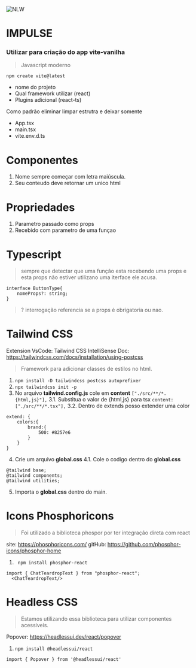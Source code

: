
![NLW](https://i.imgur.com/2y5GdI3.png)
# IMPULSE

### Utilizar para criação do app vite-vanilha
> Javascript moderno 

```npm create vite@latest```
- nome do projeto
- Qual framework utilizar (react)
- Plugins adicional (react-ts)

Como padrão eliminar limpar estrutra e deixar somente
- App.tsx
- main.tsx
- vite.env.d.ts
 

# Componentes
1. Nome sempre começar com letra maiúscula.  
2. Seu conteudo deve retornar um unico html

# Propriedades
1. Parametro passado como props
2. Recebido com parametro de uma funçao

# Typescript
> sempre que detectar que uma função esta recebendo uma props e esta props não estiver utilizano uma iterface ele acusa.
```
interface ButtonType{
    nomeProps?: string;
}
```
> ? interrogação referencia se a props é obrigatoria ou nao.

# Tailwind CSS 
Extension VsCode: Tailwind CSS IntelliSense
Doc: https://tailwindcss.com/docs/installation/using-postcss
> Framework para adicionar classes de estilos no html.

1. ```npm install -D tailwindcss postcss autoprefixer```
2. ```npx tailwindcss init -p ```
3. No arquivo **tailwind.config.js** cole em **content** ```["./src/**/*.{html,js}"],```
3.1. Substitua o valor de {html,js} para tsx ```content: ["./src/**/*.tsx"],```
3.2. Dentro de extends posso extender uma color
```
extend: {
    colors:{
        brand:{
            500: #8257e6
        }
    }
}
```
4. Crie um arquivo **global.css** 
4.1. Cole o codigo dentro do **global.css** 
```
@tailwind base;
@tailwind components;
@tailwind utilities;
```
5. Importa o **global.css** dentro do main.

# Icons Phosphoricons

> Foi utilizado a biblioteca phospor por ter integração direta com react

site: https://phosphoricons.com/
gitHub: https://github.com/phosphor-icons/phosphor-home
1. ``` npm install phosphor-react```
 ```
 import { ChatTeardropText } from "phosphor-react";
   <ChatTeardropText/>
 ```
# Headless CSS  
> Estamos utilizando essa biblioteca para utilizar componentes acessiveis.

Popover: https://headlessui.dev/react/popover
1. ```npm install @headlessui/react```
```
import { Popover } from '@headlessui/react'
```

